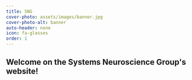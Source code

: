 ```yaml
---
title: SNG
cover-photo: assets/images/banner.jpg
cover-photo-alt: banner
auto-header: none
icon: fa-glasses
order: 1
---
```


## Welcome on the Systems Neuroscience Group's website!
